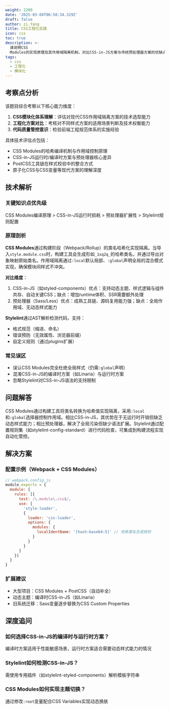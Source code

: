 ```yaml
---
weight: 2200
date: '2025-03-04T06:58:34.329Z'
draft: false
author: zi.Yang
title: CSS工程化实践
icon: css
toc: true
description: >-
  请说明CSS
  Modules的实现原理及其作用域隔离机制，对比CSS-in-JS方案与传统预处理器方案的优缺点，并解释如何通过Stylelint进行CSS代码质量管控。
tags:
  - css
  - 工程化
  - 模块化
---
```


## 考察点分析

该题目综合考察以下核心能力维度：
1. **CSS模块化体系理解**：评估对现代CSS作用域隔离方案的技术选型能力
2. **工程化方案对比**：考核对不同样式方案的适用场景判断及技术权衡能力
3. **代码质量管控意识**：检验前端工程规范体系的实施经验

具体技术评估点包括：
- CSS Modules的哈希编译机制与作用域控制原理
- CSS-in-JS运行时/编译时方案与预处理器核心差异
- PostCSS工具链在样式校验中的整合方式
- 原子化CSS与CSS变量等现代方案的理解深度

## 技术解析

### 关键知识点优先级
CSS Modules编译原理 > CSS-in-JS运行时损耗 > 预处理器扩展性 > Stylelint规则配置

### 原理剖析
**CSS Modules**通过构建阶段（Webpack/Rollup）的类名哈希化实现隔离。当导入`style.module.css`时，构建工具会生成形如`_1xq2q_`的哈希类名，并通过导出对象映射原始类名。作用域隔离通过`:local`默认局部、`:global`声明全局的混合模式实现，确保模块间样式不冲突。

**对比维度**：
1. CSS-in-JS（如styled-components）优点：支持动态主题、样式逻辑与组件共存、自动关键CSS；缺点：增加runtime体积、SSR需要额外处理
2. 预处理器（Sass/Less）优点：成熟工具链、源码复用能力强；缺点：全局作用域、无动态样式能力

**Stylelint**通过AST解析检测代码，支持：
- 格式规范（缩进、命名）
- 错误预防（无效属性、浏览器前缀）
- 自定义规则（通过plugins扩展）

### 常见误区
- 误认CSS Modules完全杜绝全局样式（仍需`:global`声明）
- 混淆CSS-in-JS的编译时方案（如Linaria）与运行时方案
- 忽略Stylelint对CSS-in-JS语法的支持限制

## 问题解答

CSS Modules通过构建工具将类名转换为哈希值实现隔离，采用`:local`和`:global`选择器控制作用域。相比CSS-in-JS，其优势在于无运行时开销但缺乏动态样式能力；相比预处理器，解决了全局污染但缺少语法扩展。Stylelint通过配置规则集（如stylelint-config-standard）进行代码检查，可集成到构建流程实现自动化管控。

## 解决方案

### 配置示例（Webpack + CSS Modules）
```javascript
// webpack.config.js
module.exports = {
  module: {
    rules: [{
      test: /\.module\.css$/,
      use: [
        'style-loader',
        {
          loader: 'css-loader',
          options: {
            modules: {
              localIdentName: '[hash:base64:5]' // 哈希类名生成规则
            }
          }
        }
      ]
    }]
  }
}
```

### 扩展建议
- 大型项目：CSS Modules + PostCSS（自动补全）
- 动态主题：编译时CSS-in-JS（如Linaria）
- 旧系统迁移：Sass变量逐步替换为CSS Custom Properties

## 深度追问

### 如何选择CSS-in-JS的编译时与运行时方案？
编译时方案适用于性能敏感场景，运行时方案适合需要动态样式能力的情况

### Stylelint如何检测CSS-in-JS？
需使用专用插件（如stylelint-styled-components）解析模板字符串

### CSS Modules如何实现主题切换？
通过修改`:root`变量配合CSS Variables实现动态换肤